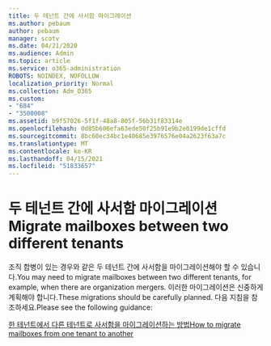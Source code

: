 ```yaml
---
title: 두 테넌트 간에 사서함 마이그레이션
ms.author: pebaum
author: pebaum
manager: scotv
ms.date: 04/21/2020
ms.audience: Admin
ms.topic: article
ms.service: o365-administration
ROBOTS: NOINDEX, NOFOLLOW
localization_priority: Normal
ms.collection: Adm_O365
ms.custom:
- "684"
- "3500008"
ms.assetid: b9f57026-5f1f-48a8-805f-56b31f83314e
ms.openlocfilehash: 0d85b606efa63ede50f25b91e9b2e0199de1cffd
ms.sourcegitcommit: 8bc60ec34bc1e40685e3976576e04a2623f63a7c
ms.translationtype: MT
ms.contentlocale: ko-KR
ms.lasthandoff: 04/15/2021
ms.locfileid: "51833657"
---
```

# <a name="migrate-mailboxes-between-two-different-tenants"></a><span data-ttu-id="81715-102">두 테넌트 간에 사서함 마이그레이션</span><span class="sxs-lookup"><span data-stu-id="81715-102">Migrate mailboxes between two different tenants</span></span>

<span data-ttu-id="81715-103">조직 합병이 있는 경우와 같은 두 테넌트 간에 사서함을 마이그레이션해야 할 수 있습니다.</span><span class="sxs-lookup"><span data-stu-id="81715-103">You may need to migrate mailboxes between two different tenants, for example, when there are organization mergers.</span></span> <span data-ttu-id="81715-104">이러한 마이그레이션은 신중하게 계획해야 합니다.</span><span class="sxs-lookup"><span data-stu-id="81715-104">These migrations should be carefully planned.</span></span> <span data-ttu-id="81715-105">다음 지침을 참조하세요.</span><span class="sxs-lookup"><span data-stu-id="81715-105">Please see the following guidance:</span></span>
  
[<span data-ttu-id="81715-106">한 테넌트에서 다른 테넌트로 사서함을 마이그레이션하는 방법</span><span class="sxs-lookup"><span data-stu-id="81715-106">How to migrate mailboxes from one tenant to another</span></span>](https://docs.microsoft.com/Exchange/mailbox-migration/migrate-mailboxes-across-tenants)
  